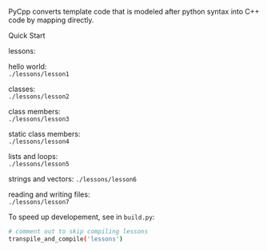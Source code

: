 
PyCpp converts template code that is modeled 
after python syntax into C++ code by mapping directly.

Quick Start

lessons:

hello world:  
`./lessons/lesson1`

classes:  
`./lessons/lesson2`

class members:  
`./lessons/lesson3`

static class members:  
`./lessons/lesson4`

lists and loops:  
`./lessons/lesson5`

strings and vectors:
`./lessons/lesson6`

reading and writing files:  
`./lessons/lesson7`

To speed up developement, see in `build.py`:
```bash
# comment out to skip compiling lessons
transpile_and_compile('lessons')
```
